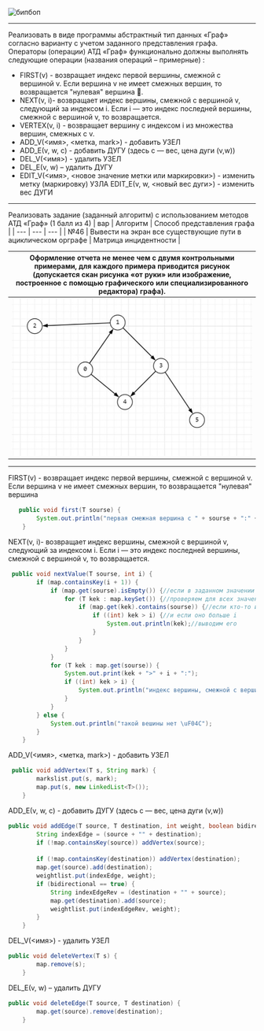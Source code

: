 ![бипбоп](https://media.tenor.com/A44ug7s67TEAAAAC/food-noodles.gif) 

---
Реализовать в виде программы абстрактный тип данных «Граф» согласно варианту с учетом заданного представления графа. Операторы (операции) АТД «Граф» функционально должны выполнять следующие операции (названия операций – примерные) :
- 	FIRST(v) - возвращает индекс первой вершины, смежной с вершиной v. Если вершина v не имеет смежных вершин, то возвращается "нулевая" вершина .
- 	NEXT(v, i)- возвращает индекс вершины, смежной с вершиной v, следующий за индексом i. Если i — это индекс последней вершины, смежной с вершиной v, то возвращается.
- 	VERTEX(v, i) - возвращает вершину с индексом i из множества вершин, смежных с v.
- 	ADD_V(<имя>, <метка, mark>) - добавить УЗЕЛ 
- 	ADD_Е(v, w, c) - добавить ДУГУ (здесь c — вес, цена дуги (v,w))
- 	DEL_V(<имя>) - удалить УЗЕЛ
- 	DEL_Е(v, w) – удалить ДУГУ
- 	EDIT_V(<имя>, <новое значение метки или маркировки>) - изменить метку (маркировку) УЗЛА
EDIT_Е(v, w, <новый вес дуги>) - изменить вес ДУГИ

---

Реализовать задание (заданный алгоритм) с использованием методов АТД «Граф» (1 балл из 4)
| вар | Алгоритм | Способ представления графа | 
| --- | --- | --- |
| №46 | Вывести на экран все существующие пути в ациклическом орграфе | Матрица инцидентности |

| Оформление отчета не менее чем с двумя контрольными примерами, для каждого примера приводится рисунок (допускается скан рисунка «от руки» или изображение, построенное c помощью графического или специализированного редактора) графа). |
| --- |
| ![граф](https://github.com/sl4sh73r/programming_technologies_and_methods/blob/main/прак%202/46вар_graph.jpg) |

---


FIRST(v) - возвращает индекс первой вершины, смежной с вершиной v. Если вершина v не имеет смежных вершин, то возвращается "нулевая" вершина
```java
   public void first(T sourse) {
        System.out.println("первая смежная вершина с " + sourse + ":" + map.get(sourse).get(0));
    }
```
NEXT(v, i)- возвращает индекс вершины, смежной с вершиной v, следующий за индексом i. Если i — это индекс последней вершины, смежной с вершиной v, то возвращается.
```java
 public void nextValue(T sourse, int i) {
        if (map.containsKey(i + 1)) {
            if (map.get(sourse).isEmpty()) {//если в заданном значении ниче нет
                for (T kek : map.keySet()) {//проверяем для всех значений графа
                    if (map.get(kek).contains(sourse)) {//если кто-то из значений имеет наше значение
                        if ((int) kek > i) {//и если оно больше i
                            System.out.println(kek);//выводим его
                        }
                    }
                }
            }
            for (T kek : map.get(sourse)) {
                System.out.print(kek + ">" + i + ":");
                if ((int) kek > i) {
                    System.out.println("индекс вершины, смежной с вершиной " + sourse + ", следующий за индексом " + i + ": ");
                }
            }
        } else {
            System.out.println("такой вешины нет \uF04C");
        }
    }
```
ADD_V(<имя>, <метка, mark>) - добавить УЗЕЛ 
```java
 public void addVertex(T s, String mark) {
        markslist.put(s, mark);
        map.put(s, new LinkedList<T>());
    }
 ```
ADD_Е(v, w, c) - добавить ДУГУ (здесь c — вес, цена дуги (v,w))
```java
public void addEdge(T source, T destination, int weight, boolean bidirectional) {
        String indexEdge = (source + "" + destination);
        if (!map.containsKey(source)) addVertex(source);

        if (!map.containsKey(destination)) addVertex(destination);
        map.get(source).add(destination);
        weightlist.put(indexEdge, weight);
        if (bidirectional == true) {
            String indexEdgeRev = (destination + "" + source);
            map.get(destination).add(source);
            weightlist.put(indexEdgeRev, weight);
        }
    }
```
DEL_V(<имя>) - удалить УЗЕЛ
```java
public void deleteVertex(T s) {
        map.remove(s);
    }
```
DEL_Е(v, w) – удалить ДУГУ
```java
public void deleteEdge(T source, T destination) {
        map.get(source).remove(destination);
    }
```

